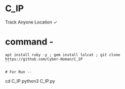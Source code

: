 # C_IP
Track Anyone Location ✓


# command -
``` 
apt install ruby -y ; gem install lolcat ; git clone https://github.com/Cyber-Noman/C_IP
``

# For Run --

```
cd C_IP 
python3 C_IP.py
```
